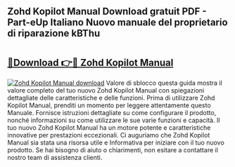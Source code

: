 ## Zohd Kopilot Manual Download gratuit PDF - Part-eUp Italiano Nuovo manuale del proprietario di riparazione kBThu

# <h2><a href="http://df9f5l.blite.top/?on=Zohd+Kopilot+Manual">🔗Download 👉🔴 Zohd Kopilot Manual</a></h2>

[![Zohd Kopilot Manual download](https://i.imgur.com/lujVjoI.png)](http://df9f5l.blite.top/?on=Zohd+Kopilot+Manual)
Valore di sblocco questa guida mostra il valore completo del tuo nuovo Zohd Kopilot Manual con spiegazioni dettagliate delle caratteristiche e delle funzioni. Prima di utilizzare Zohd Kopilot Manual, prenditi un momento per leggere attentamente questo Manuale. Fornisce istruzioni dettagliate su come configurare il prodotto, nonché informazioni su come utilizzare le sue varie funzioni e capacità. Il tuo nuovo Zohd Kopilot Manual ha un motore potente e caratteristiche innovative per prestazioni eccezionali. Ci auguriamo che Zohd Kopilot Manual sia stata una risorsa utile e Informativa per iniziare con il tuo nuovo prodotto. Se hai bisogno di aiuto o chiarimenti, non esitare a contattare il nostro team di assistenza clienti.
